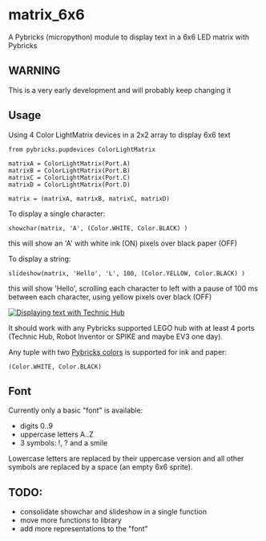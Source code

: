 # matrix_6x6
A Pybricks (micropython) module to display text in a 6x6 LED matrix with Pybricks

## WARNING
This is a very early development and will probably keep changing it

## Usage
Using 4 Color LightMatrix devices in a 2x2 array to display 6x6 text

```
from pybricks.pupdevices ColorLightMatrix

matrixA = ColorLightMatrix(Port.A)
matrixB = ColorLightMatrix(Port.B)
matrixC = ColorLightMatrix(Port.C)
matrixD = ColorLightMatrix(Port.D)

matrix = (matrixA, matrixB, matrixC, matrixD)
```

To display a single character:
```
showchar(matrix, 'A', (Color.WHITE, Color.BLACK) )
```
this will show an 'A' with white ink (ON) pixels over black paper (OFF)

To display a string:
```
slideshow(matrix, 'Hello', 'L', 100, (Color.YELLOW, Color.BLACK) )
```
this will show 'Hello', scrolling each character to left with a pause of 100 ms between each
character, using yellow pixels over black (OFF)

[![Displaying text with Technic Hub](http://img.youtube.com/vi/mf9VUIu9txE/0.jpg)](https://youtu.be/mf9VUIu9txE "Displaying text with Technic Hub")

It should work with any Pybricks supported LEGO hub with at least 4 ports (Technic Hub, Robot Inventor or SPIKE and maybe EV3 one day).

Any tuple with two [Pybricks colors](https://docs.pybricks.com/en/latest/parameters/color.html) is supported for ink and paper:
```
(Color.WHITE, Color.BLACK)
```

## Font
Currently only a basic "font" is available:
- digits 0..9
- uppercase letters A..Z
- 3 symbols: !, ? and a smile

Lowercase letters are replaced by their uppercase version and all other symbols are replaced by a space (an empty 6x6 sprite).

## TODO:
- consolidate showchar and slideshow in a single function
- move more functions to library
- add more representations to the "font"

